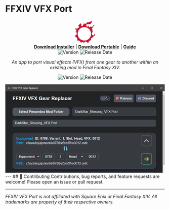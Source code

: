 
# FFXIV VFX Port

<div align="center">
	<img src="icon.png" alt="App Icon" width="72" height="72" />
	<br/>
	<a href="https://github.com/ShinoMythmaker/FFXIV-VFX-Port/releases/latest/download/win_installer.exe"><b>Download Installer</b></a> |
	<a href="https://github.com/ShinoMythmaker/FFXIV-VFX-Port/releases/latest/download/win_portable.exe"><b>Download Portable</b></a> |
	<a href="#guide"><b>Guide</b></a>
	<br/>
	<img src="https://img.shields.io/github/v/release/ShinoMythmaker/FFXIV-VFX-Port?label=version" alt="Version"/>
	<img src="https://img.shields.io/github/release-date/ShinoMythmaker/FFXIV-VFX-Port" alt="Release Date"/>
</div>

<p align="center">
<i>An app to port visual effects (VFX) from one gear to another within an existing mod in Final Fantasy XIV.</i>
</p>

<p align="center">
	<img src="https://img.shields.io/github/v/release/ShinoMythmaker/FFXIV-VFX-Port?label=version" alt="Version"/>
	<img src="https://img.shields.io/github/release-date/ShinoMythmaker/FFXIV-VFX-Port" alt="Release Date"/>
</p>


<div align="center">
	<img src="sample.png" alt="Sample"/>
</div>
---
## 🤝 Contributing
Contributions, bug reports, and feature requests are welcome! Please open an issue or pull request.

---

*FFXIV VFX Port is not affiliated with Square Enix or Final Fantasy XIV. All trademarks are property of their respective owners.*
